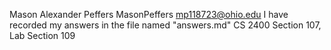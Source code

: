 Mason Alexander Peffers
MasonPeffers
mp118723@ohio.edu
I have recorded my answers in the file named "answers.md"
CS 2400 Section 107, Lab Section 109

